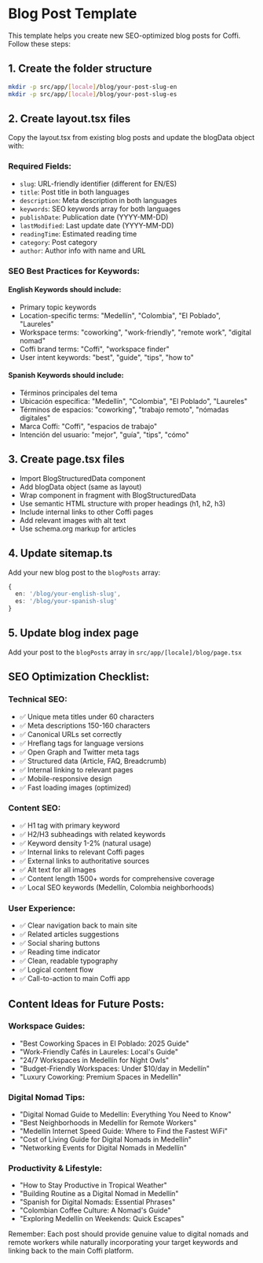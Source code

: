 # Blog Post Template

This template helps you create new SEO-optimized blog posts for Coffi. Follow these steps:

## 1. Create the folder structure
```bash
mkdir -p src/app/[locale]/blog/your-post-slug-en
mkdir -p src/app/[locale]/blog/your-post-slug-es
```

## 2. Create layout.tsx files
Copy the layout.tsx from existing blog posts and update the blogData object with:

### Required Fields:
- `slug`: URL-friendly identifier (different for EN/ES)
- `title`: Post title in both languages
- `description`: Meta description in both languages  
- `keywords`: SEO keywords array for both languages
- `publishDate`: Publication date (YYYY-MM-DD)
- `lastModified`: Last update date (YYYY-MM-DD)
- `readingTime`: Estimated reading time
- `category`: Post category
- `author`: Author info with name and URL

### SEO Best Practices for Keywords:

#### English Keywords should include:
- Primary topic keywords
- Location-specific terms: "Medellín", "Colombia", "El Poblado", "Laureles" 
- Workspace terms: "coworking", "work-friendly", "remote work", "digital nomad"
- Coffi brand terms: "Coffi", "workspace finder"
- User intent keywords: "best", "guide", "tips", "how to"

#### Spanish Keywords should include:
- Términos principales del tema
- Ubicación específica: "Medellín", "Colombia", "El Poblado", "Laureles"
- Términos de espacios: "coworking", "trabajo remoto", "nómadas digitales"
- Marca Coffi: "Coffi", "espacios de trabajo"
- Intención del usuario: "mejor", "guía", "tips", "cómo"

## 3. Create page.tsx files
- Import BlogStructuredData component
- Add blogData object (same as layout)
- Wrap component in fragment with BlogStructuredData
- Use semantic HTML structure with proper headings (h1, h2, h3)
- Include internal links to other Coffi pages
- Add relevant images with alt text
- Use schema.org markup for articles

## 4. Update sitemap.ts
Add your new blog post to the `blogPosts` array:
```typescript
{
  en: '/blog/your-english-slug',
  es: '/blog/your-spanish-slug'
}
```

## 5. Update blog index page
Add your post to the `blogPosts` array in `src/app/[locale]/blog/page.tsx`

## SEO Optimization Checklist:

### Technical SEO:
- ✅ Unique meta titles under 60 characters
- ✅ Meta descriptions 150-160 characters
- ✅ Canonical URLs set correctly
- ✅ Hreflang tags for language versions
- ✅ Open Graph and Twitter meta tags
- ✅ Structured data (Article, FAQ, Breadcrumb)
- ✅ Internal linking to relevant pages
- ✅ Mobile-responsive design
- ✅ Fast loading images (optimized)

### Content SEO:
- ✅ H1 tag with primary keyword
- ✅ H2/H3 subheadings with related keywords
- ✅ Keyword density 1-2% (natural usage)
- ✅ Internal links to relevant Coffi pages
- ✅ External links to authoritative sources
- ✅ Alt text for all images
- ✅ Content length 1500+ words for comprehensive coverage
- ✅ Local SEO keywords (Medellín, Colombia neighborhoods)

### User Experience:
- ✅ Clear navigation back to main site
- ✅ Related articles suggestions
- ✅ Social sharing buttons
- ✅ Reading time indicator
- ✅ Clean, readable typography
- ✅ Logical content flow
- ✅ Call-to-action to main Coffi app

## Content Ideas for Future Posts:

### Workspace Guides:
- "Best Coworking Spaces in El Poblado: 2025 Guide"
- "Work-Friendly Cafés in Laureles: Local's Guide"
- "24/7 Workspaces in Medellín for Night Owls"
- "Budget-Friendly Workspaces: Under $10/day in Medellín"
- "Luxury Coworking: Premium Spaces in Medellín"

### Digital Nomad Tips:
- "Digital Nomad Guide to Medellín: Everything You Need to Know"
- "Best Neighborhoods in Medellín for Remote Workers"
- "Medellín Internet Speed Guide: Where to Find the Fastest WiFi"
- "Cost of Living Guide for Digital Nomads in Medellín"
- "Networking Events for Digital Nomads in Medellín"

### Productivity & Lifestyle:
- "How to Stay Productive in Tropical Weather"
- "Building Routine as a Digital Nomad in Medellín"
- "Spanish for Digital Nomads: Essential Phrases"
- "Colombian Coffee Culture: A Nomad's Guide"
- "Exploring Medellín on Weekends: Quick Escapes"

Remember: Each post should provide genuine value to digital nomads and remote workers while naturally incorporating your target keywords and linking back to the main Coffi platform.
